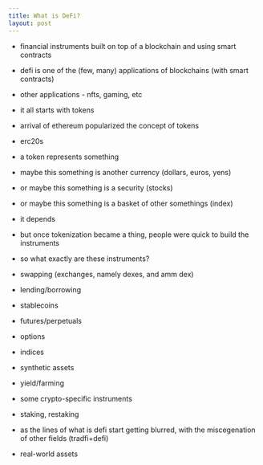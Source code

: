 ```yaml
---
title: What is DeFi?
layout: post
---
```


- financial instruments built on top of a blockchain and using smart contracts

- defi is one of the (few, many) applications of blockchains (with smart contracts)
- other applications - nfts, gaming, etc

- it all starts with tokens
- arrival of ethereum popularized the concept of tokens
- erc20s

- a token represents something
- maybe this something is another currency (dollars, euros, yens)
- or maybe this something is a security (stocks)
- or maybe this something is a basket of other somethings (index)
- it depends
- but once tokenization became a thing, people were quick to build the instruments

- so what exactly are these instruments?
- swapping (exchanges, namely dexes, and amm dex)
- lending/borrowing
- stablecoins
- futures/perpetuals
- options
- indices
- synthetic assets
- yield/farming

- some crypto-specific instruments
- staking, restaking

- as the lines of what is defi start getting blurred, with the miscegenation of other fields (tradfi+defi)
- real-world assets

